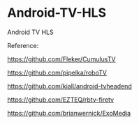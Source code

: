 # Android-TV-HLS
Android TV HLS

Reference:

https://github.com/Fleker/CumulusTV

https://github.com/pipelka/roboTV

https://github.com/kiall/android-tvheadend


https://github.com/EZTEQ/rbtv-firetv

https://github.com/brianwernick/ExoMedia
